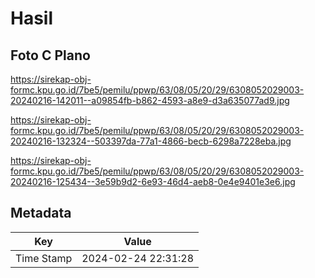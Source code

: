 # Hasil

## Foto C Plano

https://sirekap-obj-formc.kpu.go.id/7be5/pemilu/ppwp/63/08/05/20/29/6308052029003-20240216-142011--a09854fb-b862-4593-a8e9-d3a635077ad9.jpg

https://sirekap-obj-formc.kpu.go.id/7be5/pemilu/ppwp/63/08/05/20/29/6308052029003-20240216-132324--503397da-77a1-4866-becb-6298a7228eba.jpg

https://sirekap-obj-formc.kpu.go.id/7be5/pemilu/ppwp/63/08/05/20/29/6308052029003-20240216-125434--3e59b9d2-6e93-46d4-aeb8-0e4e9401e3e6.jpg


## Metadata

| Key        | Value               |
| ---------- | ------------------- |
| Time Stamp | 2024-02-24 22:31:28 |



